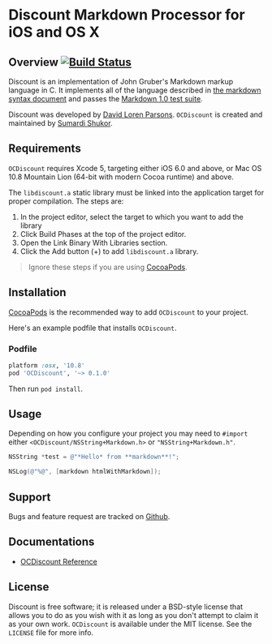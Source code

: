 # Discount Markdown Processor for iOS and OS X

## Overview [![Build Status](https://travis-ci.org/sumardi/OCDiscount.png)](https://travis-ci.org/sumardi/OCDiscount)

Discount is an implementation of John Gruber's Markdown markup language in C. It
implements all of the language described in [the markdown syntax document][1] and
passes the [Markdown 1.0 test suite][2].

Discount was developed by [David Loren Parsons][3]. `OCDiscount` is created and maintained by [Sumardi Shukor][4].

## Requirements

`OCDiscount` requires Xcode 5, targeting either iOS 6.0 and above, or Mac OS 10.8 Mountain Lion (64-bit with modern Cocoa runtime) and above.

The `libdiscount.a` static library must be linked into the application target for proper compilation. The steps are:

1. In the project editor, select the target to which you want to add the library
1. Click Build Phases at the top of the project editor.
1. Open the Link Binary With Libraries section.
1. Click the Add button (+) to add `libdiscount.a` library.

> Ignore these steps if you are using [CocoaPods][5].

## Installation

[CocoaPods][5] is the recommended way to add `OCDiscount` to your project.  

Here's an example podfile that installs `OCDiscount`. 

### Podfile

```ruby
platform :osx, '10.8'
pod 'OCDiscount', '~> 0.1.0'
```

Then run `pod install`.

## Usage

Depending on how you configure your project you may need to `#import` either `<OCDiscount/NSString+Markdown.h>` or `"NSString+Markdown.h"`.

```objective-c
NSString *test = @"*Hello* from **markdown**!";

NSLog(@"%@", [markdown htmlWithMarkdown]);
```

## Support

Bugs and feature request are tracked on [Github][6].

## Documentations

* [OCDiscount Reference][7]

## License 

Discount is free software;  it is released under a BSD-style license
that allows you to do as you wish with it as long as you don't attempt
to claim it as your own work. `OCDiscount` is available under the MIT license. See the `LICENSE` file for more info.

[1]: http://daringfireball.net/projects/markdown/syntax
[2]: http://daringfireball.net/projects/downloads/MarkdownTest_1.0.zip
[3]: http://www.pell.portland.or.us/~orc
[4]: https://twitter.com/sumardi
[5]: http://www.cocoapods.org
[6]: https://github.com/sumardi/OCDiscount/issues.
[7]: http://sumardi.github.io/OCDiscount/